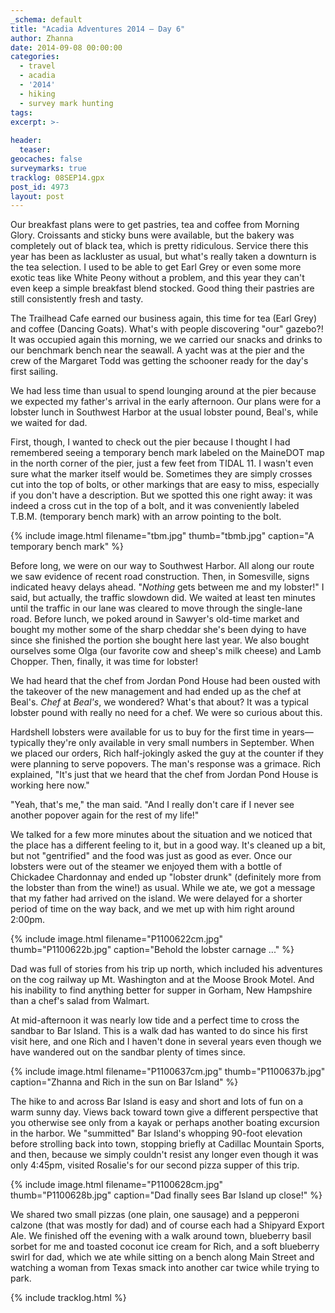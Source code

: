 ```yaml
---
_schema: default
title: "Acadia Adventures 2014 – Day 6"
author: Zhanna
date: 2014-09-08 00:00:00
categories:
  - travel
  - acadia
  - '2014'
  - hiking
  - survey mark hunting
tags:
excerpt: >-
  
header:
  teaser:
geocaches: false
surveymarks: true
tracklog: 08SEP14.gpx
post_id: 4973
layout: post
---
```


Our breakfast plans were to get pastries, tea and coffee from Morning Glory. Croissants and sticky buns were available, but the bakery was completely out of black tea, which is pretty ridiculous. Service there this year has been as lackluster as usual, but what's really taken a downturn is the tea selection. I used to be able to get Earl Grey or even some more exotic teas like White Peony without a problem, and this year they can't even keep a simple breakfast blend stocked. Good thing their pastries are still consistently fresh and tasty.  

The Trailhead Cafe earned our business again, this time for tea (Earl Grey) and coffee (Dancing Goats). What's with people discovering "our" gazebo?! It was occupied again this morning, we we carried our snacks and drinks to our benchmark bench near the seawall. A yacht was at the pier and the crew of the Margaret Todd was getting the schooner ready for the day's first sailing.

We had less time than usual to spend lounging around at the pier because we expected my father's arrival in the early afternoon.  Our plans were for a lobster lunch in Southwest Harbor at the usual lobster pound, Beal's, while we waited for dad.  

First, though, I wanted to check out the pier because I thought I had remembered seeing a temporary bench mark labeled on the MaineDOT map in the north corner of the pier, just a few feet from TIDAL 11. I wasn't even sure what the marker itself would be. Sometimes they are simply crosses cut into the top of bolts, or other markings that are easy to miss, especially if you don't have a description. But we spotted this one right away: it was indeed a cross cut in the top of a bolt, and it was conveniently labeled T.B.M. (temporary bench mark) with an arrow pointing to the bolt.

{% include image.html filename="tbm.jpg" thumb="tbmb.jpg" caption="A temporary bench mark" %}

Before long, we were on our way to Southwest Harbor. All along our route we saw evidence of recent road construction. Then, in Somesville, signs indicated heavy delays ahead. "_Nothing_ gets between me and my lobster!" I said, but actually, the traffic slowdown did. We waited at least ten minutes until the traffic in our lane was cleared to move through the single-lane road. Before lunch, we poked around in Sawyer's old-time market and bought my mother some of the sharp cheddar she's been dying to have since she finished the portion she bought here last year. We also bought ourselves some Olga (our favorite cow and sheep's milk cheese) and Lamb Chopper. Then, finally, it was time for lobster!

We had heard that the chef from Jordan Pond House had been ousted with the takeover of the new management and had ended up as the chef at Beal's. _Chef_ at _Beal's_, we wondered?  What's that about? It was a typical lobster pound with really no need for a chef. We were so curious about this. 

Hardshell lobsters were available for us to buy for the first time in years—typically they're only available in very small numbers in September. When we placed our orders, Rich half-jokingly asked the guy at the counter if they were planning to serve popovers. The man's response was a grimace. Rich explained, "It's just that we heard that the chef from Jordan Pond House is working here now." 

"Yeah, that's me," the man said. "And I really don't care if I never see another popover again for the rest of my life!" 

We talked for a few more minutes about the situation and we noticed that the place has a different feeling to it, but in a good way. It's cleaned up a bit, but not "gentrified" and the food was just as good as ever. Once our lobsters were out of the steamer we enjoyed them with a bottle of Chickadee Chardonnay and ended up "lobster drunk" (definitely more from the lobster than from the wine!) as usual. While we ate, we got a message that my father had arrived on the island. We were delayed for a shorter period of time on the way back, and we met up with him right around 2:00pm. 

{% include image.html filename="P1100622cm.jpg" thumb="P1100622b.jpg" caption="Behold the lobster carnage ..." %}

Dad was full of stories from his trip up north, which included his adventures on the cog railway up Mt. Washington and at the Moose Brook Motel. And his inability to find anything better for supper in Gorham, New Hampshire than a chef's salad from Walmart. 

At mid-afternoon it was nearly low tide and a perfect time to cross the sandbar to Bar Island.  This is a walk dad has wanted to do since his first visit here, and one Rich and I haven't done in several years even though we have wandered out on the sandbar plenty of times since. 

{% include image.html filename="P1100637cm.jpg" thumb="P1100637b.jpg" caption="Zhanna and Rich in the sun on Bar Island" %}

The hike to and across Bar Island is easy and short and lots of fun on a warm sunny day. Views back toward town give a different perspective that you otherwise see only from a kayak or perhaps another boating excursion in the harbor. We "summitted" Bar Island's whopping 90-foot elevation before strolling back into town, stopping briefly at Cadillac Mountain Sports, and then, because we simply couldn't resist any longer even though it was only 4:45pm, visited Rosalie's for our second pizza supper of this trip. 

{% include image.html filename="P1100628cm.jpg" thumb="P1100628b.jpg" caption="Dad finally sees Bar Island up close!" %}

We shared two small pizzas (one plain, one sausage) and a pepperoni calzone (that was mostly for dad) and of course each had a Shipyard Export Ale. We finished off the evening with a walk around town, blueberry basil sorbet for me and toasted coconut ice cream for Rich, and a soft blueberry swirl for dad, which we ate while sitting on a bench along Main Street and watching a woman from Texas smack into another car twice while trying to park.

{% include tracklog.html %}


